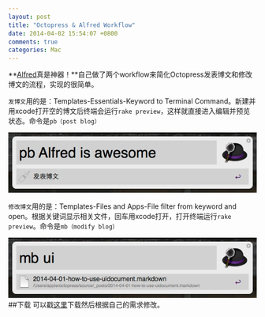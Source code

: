 ```yaml
---
layout: post
title: "Octopress & Alfred Workflow"
date: 2014-04-02 15:54:07 +0800
comments: true
categories: Mac
---
```

**[Alfred](http://www.alfredapp.com/)真是神器！**自己做了两个workflow来简化Octopress发表博文和修改博文的流程，实现的很简单。

`发博文`用的是：Templates-Essentials-Keyword to Terminal Command。新建并用xcode打开空的博文后终端会运行`rake preview`，这样就直接进入编辑并预览状态。命令是`pb（post blog）`
<!--more-->
![pb](/blogimage/2014/pb.png)

`修改博文`用的是：Templates-Files and Apps-File filter from keyword and open。根据关键词显示相关文件，回车用xcode打开，打开终端运行`rake preview`。命令是`mb（modify blog）`

![mb](/blogimage/2014/mb.png)<br>
##下载
可以戳[这里](/blogfile/2014/归档.zip)下载然后根据自己的需求修改。

